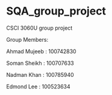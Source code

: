 # SQA_group_project
CSCI 3060U group project

Group Members:

Ahmad Mujeeb : 100742830

Soman Sheikh : 100707633

Nadman Khan :  100785940

Edmond Lee   : 100523634
